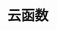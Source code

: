 <script setup>
import Md from '../.vitepress/components/fetch-md.vue'

</script>


# 云函数

<Md src="https://fastly.jsdelivr.net/gh/mx-space/core@master/src/modules/serverless/serverless.readme.md" />
